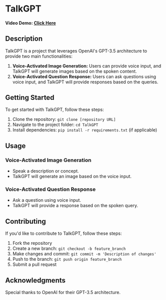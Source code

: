 # TalkGPT
#### Video Demo: [Click Here](https://youtu.be/P6o6s7Ks_VI)

## Description
TalkGPT is a project that leverages OpenAI's GPT-3.5 architecture to provide two main functionalities:
1. **Voice-Activated Image Generation:** Users can provide voice input, and TalkGPT will generate images based on the spoken content.
2. **Voice-Activated Question Response:** Users can ask questions using voice input, and TalkGPT will provide responses based on the queries.

## Getting Started
To get started with TalkGPT, follow these steps:

1. Clone the repository: `git clone [repository URL]`
2. Navigate to the project folder: `cd TalkGPT`
3. Install dependencies: `pip install -r requirements.txt` (if applicable)

## Usage
### Voice-Activated Image Generation
- Speak a description or concept.
- TalkGPT will generate an image based on the voice input.

### Voice-Activated Question Response
- Ask a question using voice input.
- TalkGPT will provide a response based on the spoken query.

## Contributing
If you'd like to contribute to TalkGPT, follow these steps:

1. Fork the repository
2. Create a new branch: `git checkout -b feature_branch`
3. Make changes and commit: `git commit -m 'Description of changes'`
4. Push to the branch: `git push origin feature_branch`
5. Submit a pull request



## Acknowledgments
Special thanks to OpenAI for their GPT-3.5 architecture.

